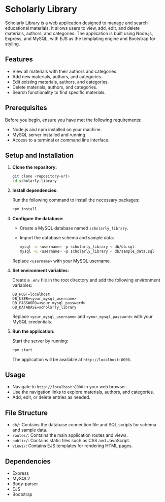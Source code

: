 # Scholarly Library

Scholarly Library is a web application designed to manage and search educational materials. It allows users to view, add, edit, and delete materials, authors, and categories. The application is built using Node.js, Express, and MySQL, with EJS as the templating engine and Bootstrap for styling.

## Features

- View all materials with their authors and categories.
- Add new materials, authors, and categories.
- Edit existing materials, authors, and categories.
- Delete materials, authors, and categories.
- Search functionality to find specific materials.

## Prerequisites

Before you begin, ensure you have met the following requirements:

- Node.js and npm installed on your machine.
- MySQL server installed and running.
- Access to a terminal or command line interface.

## Setup and Installation

1. **Clone the repository:**

   ```bash
   git clone <repository-url>
   cd scholarly-library
   ```

2. **Install dependencies:**

   Run the following command to install the necessary packages:

   ```bash
   npm install
   ```

3. **Configure the database:**

   - Create a MySQL database named `scholarly_library`.
   - Import the database schema and sample data:

     ```bash
     mysql -u <username> -p scholarly_library < db/db.sql
     mysql -u <username> -p scholarly_library < db/sample_data.sql
     ```

   Replace `<username>` with your MySQL username.

4. **Set environment variables:**

   Create a `.env` file in the root directory and add the following environment variables:

   ```plaintext
   DB_HOST=localhost
   DB_USER=<your_mysql_username>
   DB_PASSWORD=<your_mysql_password>
   DB_DATABASE=scholarly_library
   ```

   Replace `<your_mysql_username>` and `<your_mysql_password>` with your MySQL credentials.

5. **Run the application:**

   Start the server by running:

   ```bash
   npm start
   ```

   The application will be available at `http://localhost:8000`.

## Usage

- Navigate to `http://localhost:8000` in your web browser.
- Use the navigation links to explore materials, authors, and categories.
- Add, edit, or delete entries as needed.

## File Structure

- `db/`: Contains the database connection file and SQL scripts for schema and sample data.
- `routes/`: Contains the main application routes and views.
- `public/`: Contains static files such as CSS and JavaScript.
- `views/`: Contains EJS templates for rendering HTML pages.

## Dependencies

- Express
- MySQL2
- Body-parser
- EJS
- Bootstrap

